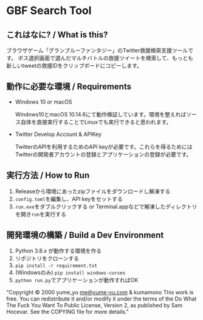 # GBF Search Tool

## これはなに? / What is this?
ブラウザゲーム「グランブルーファンタジー」のTwitter救援検索支援ツールです。
ボス選択画面で選んだマルチバトルの救援ツイートを検索して、もっとも新しいtweetの救援IDをクリップボードにコピーします。

## 動作に必要な環境 / Requirements
* Windows 10 or macOS

    Windows10とmacOS 10.14.6にて動作検証しています。環境を整えればソース自体を直接実行することでLinuxでも実行できると思われます。
* Twitter Develop Account & APIKey

    TwitterのAPIを利用するためのAPI keyが必要です。これらを得るためにはTwitterの開発者アカウントの登録とアプリケーションの登録が必要です。

## 実行方法 / How to Run

1. Releaseから環境にあったzipファイルをダウンロードし解凍する
1. `config.toml`を編集し、API keyをセットする
1. `run.exe`をダブルクリックする or Terminal.appなどで解凍したディレクトリを開き`run`を実行する

## 開発環境の構築 / Build a Dev Environment

1. Python 3.8.x が動作する環境を作る
1. リポジトリをクローンする
1. `pip install -r requirement.txt`
1. (Windowsのみ) `pip install windows-curses`
1. `python run.py`でアプリケーションが動作すればOK

"Copyright © 2000 yume_yu me@yume-yu.com & kumamono This work is free. You can redistribute it and/or modify it under the terms of the Do What The Fuck You Want To Public License, Version 2, as published by Sam Hocevar. See the COPYING file for more details."
